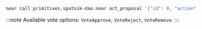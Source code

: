 ```bash
near call primitives.sputnik-dao.near act_proposal '{"id": 0, "action": "VoteApprove"}' --gas 300000000000000 --accountId bob.near
```

:::note
Available vote options: `VoteApprove`, `VoteReject`, `VoteRemove`.
:::